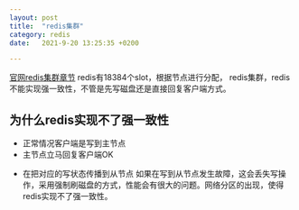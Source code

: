 ```yaml
---
layout: post
title:  "redis集群"
category: redis
date:   2021-9-20 13:25:35 +0200

---
```

[官网redis集群章节](https://redis.io/topics/cluster-tutorial)
redis有18384个slot，根据节点进行分配，
redis集群，redis不能实现强一致性，不管是先写磁盘还是直接回复客户端方式。

## 为什么redis实现不了强一致性
- 正常情况客户端是写到主节点
- 主节点立马回复客户端OK
+ 在把对应的写状态传播到从节点
如果在写到从节点发生故障，这会丢失写操作，采用强制刷磁盘的方式，性能会有很大的问题。网络分区的出现，使得redis实现不了强一致性。
